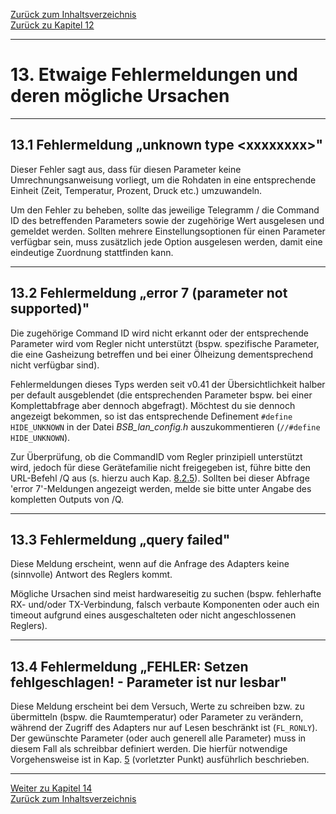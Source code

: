 [Zurück zum Inhaltsverzeichnis](inhaltsverzeichnis.md)  
[Zurück zu Kapitel 12](kap12.md)  
    
---
    
# 13. Etwaige Fehlermeldungen und deren mögliche Ursachen
    
---
    

## 13.1 Fehlermeldung „unknown type \<xxxxxxxx\>"

Dieser Fehler sagt aus, dass für diesen Parameter keine
Umrechnungsanweisung vorliegt, um die Rohdaten in eine entsprechende
Einheit (Zeit, Temperatur, Prozent, Druck etc.) umzuwandeln.

Um den Fehler zu beheben, sollte das jeweilige Telegramm / die Command
ID des betreffenden Parameters sowie der zugehörige Wert ausgelesen und
gemeldet werden. Sollten mehrere Einstellungsoptionen für einen
Parameter verfügbar sein, muss zusätzlich jede Option ausgelesen werden,
damit eine eindeutige Zuordnung stattfinden kann.  
    
---
    

## 13.2 Fehlermeldung „error 7 (parameter not supported)"

Die zugehörige Command ID wird nicht erkannt oder der entsprechende
Parameter wird vom Regler nicht unterstützt (bspw. spezifische
Parameter, die eine Gasheizung betreffen und bei einer Ölheizung
dementsprechend nicht verfügbar sind).

Fehlermeldungen dieses Typs werden seit v0.41 der Übersichtlichkeit
halber per default ausgeblendet (die entsprechenden Parameter bspw. bei
einer Komplettabfrage aber dennoch abgefragt). Möchtest du sie dennoch
angezeigt bekommen, so ist das entsprechende Definement `#define
HIDE_UNKNOWN` in der Datei *BSB\_lan\_config.h* auszukommentieren
(`//#define HIDE_UNKNOWN`).

Zur Überprüfung, ob die CommandID vom Regler prinzipiell unterstützt
wird, jedoch für diese Gerätefamilie nicht freigegeben ist, führe bitte den URL-Befehl /Q aus (s. hierzu auch Kap. [8.2.5](kap08.md#825-überprüfen-auf-nicht-freigegebene-reglerspezifische-command-ids)). Sollten bei dieser Abfrage 'error 7'-Meldungen angezeigt werden, melde sie bitte unter Angabe des kompletten Outputs von /Q.  
    
---
    

## 13.3 Fehlermeldung „query failed"

Diese Meldung erscheint, wenn auf die Anfrage des Adapters keine
(sinnvolle) Antwort des Reglers kommt.

Mögliche Ursachen sind meist hardwareseitig zu suchen (bspw. fehlerhafte
RX- und/oder TX-Verbindung, falsch verbaute Komponenten oder auch ein
timeout aufgrund eines ausgeschalteten oder nicht angeschlossenen
Reglers).  
    
---
    

## 13.4 Fehlermeldung „FEHLER: Setzen fehlgeschlagen! - Parameter ist nur lesbar"

Diese Meldung erscheint bei dem Versuch, Werte zu schreiben bzw. zu
übermitteln (bspw. die Raumtemperatur) oder Parameter zu verändern,
während der Zugriff des Adapters nur auf Lesen beschränkt ist
(`FL_RONLY`).  
Der gewünschte Parameter (oder auch generell alle Parameter) muss in
diesem Fall als schreibbar definiert werden. Die hierfür notwendige
Vorgehensweise ist in Kap. [5](kap05.md) (vorletzter Punkt) ausführlich beschrieben.
     
    
---
    
     
[Weiter zu Kapitel 14](kap14.md)      
[Zurück zum Inhaltsverzeichnis](inhaltsverzeichnis.md)   
    

